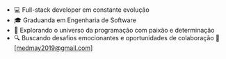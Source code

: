 - 💻 Full-stack developer em constante evolução
- 🎓 Graduanda em Engenharia de Software 
- 🌟 Explorando o universo da programação com paixão e determinação
- 🔍 Buscando desafios emocionantes e oportunidades de colaboração
 📧 [medmay2019@gmail.com]
